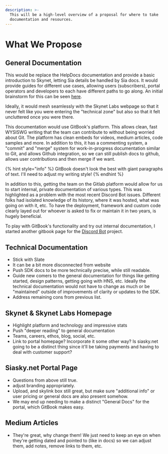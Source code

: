 ```yaml
---
description: >-
  This will be a high-level overview of a proposal for where to take
  documentation and resources.
---
```


# What We Propose

## General Documentation

This would be replace the HelpDocs documentation and provide a basic introduction to Skynet, letting Sia details be handled by Sia docs. It would provide guides for different use cases, allowing users \(subscribers\), portal operators and developers to each have different paths to go along. An initial brainstorm for this can be seen [here](https://miro.com/app/board/o9J_ldlr5fQ=/).

Ideally, it would mesh seamlessly with the Skynet Labs webpage so that it never felt like you were entering the "technical zone" but also so that it felt uncluttered once you were there.

This documentation would use GitBook's platform. This allows clean, fast WYSISWG writing that the team can contribute to without being worried about Git. The platform has clean embeds for videos, medium articles, code samples and more. In addition to this, it has a commenting system, a "commit" and "merge" system for work-in-progress documentation similar to Git, and allows Github integration, so we can still publish docs to github, allows user contributions and then merge if we want.

{% hint style="info" %}
GitBook doesn't look the best with giant paragraphs of text. I'll need to adjust my writing style!
{% endhint %}

In addition to this, getting the team on the Gitlab platform would allow for us to start internal, private documentation of various types. This was highlighted as a problem with the most recent Discord Bot issues. Different folks had isolated knowledge of its history, where it was hosted, what was going on with it, etc. To have the deployment, framework and custom code clearly layed out for whoever is asked to fix or maintain it in two years, is hugely beneficial.

To play with GitBook's functionality and try out internal documentation, I started another gitbook page for the [Discord Bot](https://skynet-labs.gitbook.io/sia-discord-bot/) project.

## Technical Documentation

* Stick with Slate
* It can be a bit more disconnected from website
* Push SDK docs to be more technically precise, while still readable.
* Guide new comers to the general documentation for things like getting started, design patterns, getting going with HNS, etc. Ideally the technical documentation would not have to change as much or be "maintained" outside of improvements of clarity or updates to the SDK.
* Address remaining cons from previous list.

## Skynet & Skynet Labs Homepage

* Highlight platform and technology and impressive stats
* Push "deeper reading" to general documentation
* Teams, careers, ethos, blog, social, etc.
* Link to portal homepage? Incorporate it some other way? Is siasky.net going to be a distinct thing since it'll be taking payments and having to deal with customer support?

## Siasky.net Portal Page

* Questions from above still true.
* adjust branding appropriately.
* Upload, and skylink box still great, but make sure "additional info" or user pricing or general docs are also present somehow.
* We may end up needing to make a distinct "General Docs" for the portal, which GitBook makes easy.

## Medium Articles

* They're great, why change them! We just need to keep an eye on when they're getting dated and pointed to \(like in docs\) so we can adjust them, add notes, remove links to them, etc.

